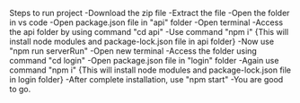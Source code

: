 Steps to run project
-Download the zip file 
-Extract the file 
-Open the folder in vs code 
-Open package.json file in "api" folder 
-Open terminal 
-Access the api folder by using command "cd api" 
-Use command "npm i" {This will install node modules and package-lock.json file in api folder}
-Now use "npm run serverRun" 
-Open new terminal 
-Access the folder using command "cd login" 
-Open package.json file in "login" folder 
-Again use command "npm i" {This will install node modules and package-lock.json file in login folder}
-After complete installation, use "npm start"
-You are good to go.
